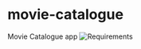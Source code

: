 # movie-catalogue
Movie Catalogue app
![Requirements](https://github.com/khaldoun92k/movie-catalogue/assets/50499405/eac6f3df-621a-49da-a009-ef71df9f9bae)
